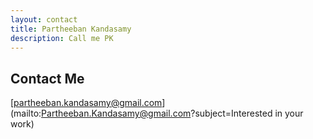 ```yaml
---
layout: contact
title: Partheeban Kandasamy
description: Call me PK
---
```


## [](#header-2)Contact Me

[partheeban.kandasamy@gmail.com](mailto:Partheeban.Kandasamy@gmail.com?subject=Interested in your work)
